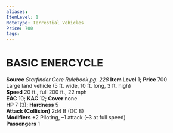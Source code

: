 ```yaml
---
aliases: 
ItemLevel: 1
NoteType: Terrestial Vehicles
Price: 700
tags: 
---
```

# BASIC ENERCYCLE
**Source** _Starfinder Core Rulebook pg. 228_
**Item Level** 1; **Price** 700  
Large land vehicle (5 ft. wide, 10 ft. long, 3 ft. high)  
**Speed** 20 ft., full 200 ft., 22 mph  
**EAC** 10; **KAC** 12; **Cover** none  
**HP** 7 (3); **Hardness** 5  
**Attack (Collision)** 2d4 B (DC 8)  
**Modifiers** +2 Piloting, –1 attack (–3 at full speed)  
**Passengers** 1